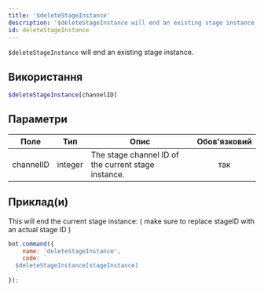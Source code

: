 ```yaml
---
title: '$deleteStageInstance'
description: '$deleteStageInstance will end an existing stage instance.'
id: deleteStageInstance
---
```


`$deleteStageInstance` will end an existing stage instance.

## Використання

```php
$deleteStageInstance[channelID]
```

## Параметри

| Поле      | Тип     | Опис                                                | Обов'язковий |
| --------- | ------- | --------------------------------------------------- |:------------:|
| channelID | integer | The stage channel ID of the current stage instance. |     так      |

## Приклад(и)

This will end the current stage instance: ( make sure to replace stageID with an actual stage ID )

```javascript
bot.command({
    name: 'deleteStageInstance',
    code: `
  $deleteStageInstance[stageInstance]
  `
});
```
